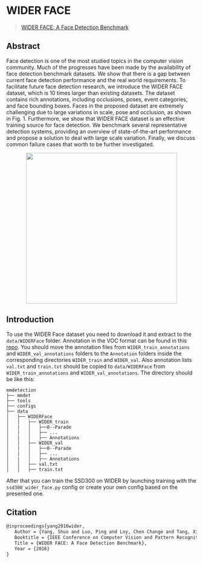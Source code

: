 # WIDER FACE

> [WIDER FACE: A Face Detection Benchmark](https://arxiv.org/abs/1511.06523)

<!-- [DATASET] -->

## Abstract

<!-- [ABSTRACT] -->

Face detection is one of the most studied topics in the computer vision community. Much of the progresses have been made by the availability of face detection benchmark datasets. We show that there is a gap between current face detection performance and the real world requirements. To facilitate future face detection research, we introduce the WIDER FACE dataset, which is 10 times larger than existing datasets. The dataset contains rich annotations, including occlusions, poses, event categories, and face bounding boxes. Faces in the proposed dataset are extremely challenging due to large variations in scale, pose and occlusion, as shown in Fig. 1. Furthermore, we show that WIDER FACE dataset is an effective training source for face detection. We benchmark several representative detection systems, providing an overview of state-of-the-art performance and propose a solution to deal with large scale variation. Finally, we discuss common failure cases that worth to be further investigated.

<!-- [IMAGE] -->
<div align=center>
<img src="https://user-images.githubusercontent.com/40661020/144000364-3320de79-34fc-40a6-938f-bb512f05a4bb.png" height="400"/>
</div>

<!-- [PAPER_TITLE: WIDER FACE: A Face Detection Benchmark] -->
<!-- [PAPER_URL: https://arxiv.org/abs/1511.06523] -->

## Introduction

To use the WIDER Face dataset you need to download it
and extract to the `data/WIDERFace` folder. Annotation in the VOC format
can be found in this [repo](https://github.com/sovrasov/wider-face-pascal-voc-annotations.git).
You should move the annotation files from `WIDER_train_annotations` and `WIDER_val_annotations` folders
to the `Annotation` folders inside the corresponding directories `WIDER_train` and `WIDER_val`.
Also annotation lists `val.txt` and `train.txt` should be copied to `data/WIDERFace` from `WIDER_train_annotations` and `WIDER_val_annotations`.
The directory should be like this:

```
mmdetection
├── mmdet
├── tools
├── configs
├── data
│   ├── WIDERFace
│   │   ├── WIDER_train
│   |   │   ├──0--Parade
│   |   │   ├── ...
│   |   │   ├── Annotations
│   │   ├── WIDER_val
│   |   │   ├──0--Parade
│   |   │   ├── ...
│   |   │   ├── Annotations
│   │   ├── val.txt
│   │   ├── train.txt

```

After that you can train the SSD300 on WIDER by launching training with the `ssd300_wider_face.py` config or
create your own config based on the presented one.

## Citation

```latex
@inproceedings{yang2016wider,
   Author = {Yang, Shuo and Luo, Ping and Loy, Chen Change and Tang, Xiaoou},
   Booktitle = {IEEE Conference on Computer Vision and Pattern Recognition (CVPR)},
   Title = {WIDER FACE: A Face Detection Benchmark},
   Year = {2016}
}
```
